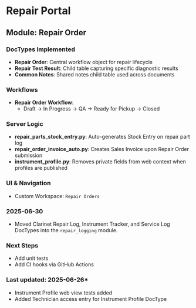 # Repair Portal

## Module: Repair Order

### DocTypes Implemented
- **Repair Order**: Central workflow object for repair lifecycle
- **Repair Test Result**: Child table capturing specific diagnostic results
- **Common Notes**: Shared notes child table used across documents

### Workflows
- **Repair Order Workflow**: 
  - Draft → In Progress → QA → Ready for Pickup → Closed

### Server Logic
- **repair_parts_stock_entry.py**: Auto-generates Stock Entry on repair part log
- **repair_order_invoice_auto.py**: Creates Sales Invoice upon Repair Order submission
- **instrument_profile.py**: Removes private fields from web context when profiles are published

### UI & Navigation
- Custom Workspace: `Repair Orders`

### 2025-06-30
- Moved Clarinet Repair Log, Instrument Tracker, and Service Log DocTypes into the `repair_logging` module.

### Next Steps
- Add unit tests
- Add CI hooks via GitHub Actions

### Last updated: 2025-06-26*
- Instrument Profile web view tests added
- Added Technician access entry for Instrument Profile DocType
